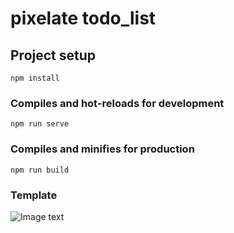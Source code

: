 # pixelate todo_list

## Project setup
```
npm install
```

### Compiles and hot-reloads for development
```
npm run serve
```

### Compiles and minifies for production
```
npm run build
```

### Template
![Image text](https://raw.githubusercontent.com/lvsong77/pixelate_todo/src/assets/template.png)
